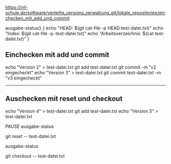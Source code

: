 https://inf-schule.de/software/verteilte_versions_verwaltung_git/lokale_repositories/einchecken_mit_add_und_commit


  ausgabe-status() {
  echo "HEAD:               $(git cat-file -p HEAD:test-datei.txt)"
  echo "Index:              $(git cat-file -p :test-datei.txt)"
  echo "Arbeitsverzeichnis: $(cat test-datei.txt)"
  }


Einchecken mit add und commit
-----------------------------

echo "Version 2" > test-datei.txt
git add test-datei.txt
git commit -m "v2 eingecheckt"
echo "Version 3" > test-datei.txt
git commit test-datei.txt -m "v3 eingecheckt"

------------------------------------------


Auschecken mit reset und checkout
---------------------------------

echo "Version 4" > test-datei.txt
git add test-datei.txt 
echo "Version 5" > test-datei.txt 

PAUSE
ausgabe-status

git reset -- test-datei.txt

ausgabe-status

git checkout -- test-datei.txt
